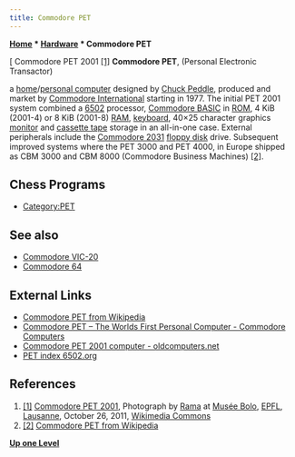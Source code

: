 ```yaml
---
title: Commodore PET
---
```

**[Home](Home "Home") * [Hardware](Hardware "Hardware") * Commodore PET**

\[ Commodore PET 2001 <a id="cite-note-1" href="#cite-ref-1">[1]</a>
**Commodore PET**, (Personal Electronic Transactor)

a [home](https://en.wikipedia.org/wiki/Home_computer)/[personal computer](https://en.wikipedia.org/wiki/Personal_computer) designed by [Chuck Peddle](https://en.wikipedia.org/wiki/Chuck_Peddle), produced and market by [Commodore International](https://en.wikipedia.org/wiki/Commodore_International) starting in 1977.
The initial PET 2001 system combined a [6502](6502 "6502") processor, [Commodore BASIC](Basic "Basic") in [ROM](Memory#ROM "Memory"), 4 KiB (2001-4) or 8 KiB (2001-8) [RAM](Memory#RAM "Memory"), [keyboard](https://en.wikipedia.org/wiki/Computer_keyboard), 40×25 character graphics [monitor](https://en.wikipedia.org/wiki/Computer_monitor) and [cassette tape](https://en.wikipedia.org/wiki/Cassette_tape) storage in an all-in-one case.
External peripherals include the [Commodore 2031](https://en.wikipedia.org/wiki/Commodore_2031) [floppy disk](https://en.wikipedia.org/wiki/Floppy_disk) drive.
Subsequent improved systems where the PET 3000 and PET 4000, in Europe shipped as CBM 3000 and CBM 8000 (Commodore Business Machines) <a id="cite-note-2" href="#cite-ref-2">[2]</a>.

## Chess Programs

- [Category:PET](Category:PET "Category:PET")

## See also

- [Commodore VIC-20](Commodore_VIC-20 "Commodore VIC-20")
- [Commodore 64](Commodore_64 "Commodore 64")

## External Links

- [Commodore PET from Wikipedia](https://en.wikipedia.org/wiki/Commodore_PET)
- [Commodore PET – The Worlds First Personal Computer - Commodore Computers](https://www.commodore.ca/commodore-products/commodore-pet-the-worlds-first-personal-computer/)
- [Commodore PET 2001 computer - oldcomputers.net](http://oldcomputers.net/pet2001.html)
- [PET index 6502.org](http://6502.org/users/andre/petindex/)

## References

1. <a id="cite-ref-1" href="#cite-note-1">[1]</a> [Commodore PET 2001](https://en.wikipedia.org/wiki/Commodore_PET), Photograph by [Rama](https://commons.wikimedia.org/wiki/User:Rama) at [Musée Bolo](https://www.museebolo.ch/), [EPFL](https://en.wikipedia.org/wiki/%C3%89cole_Polytechnique_F%C3%A9d%C3%A9rale_de_Lausanne), [Lausanne](https://en.wikipedia.org/wiki/Lausanne), October 26, 2011, [Wikimedia Commons](https://en.wikipedia.org/wiki/Wikimedia_Commons)
1. <a id="cite-ref-2" href="#cite-note-2">[2]</a> [Commodore PET from Wikipedia](https://en.wikipedia.org/wiki/Commodore_PET)

**[Up one Level](Hardware "Hardware")**

